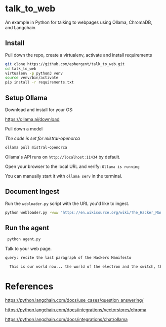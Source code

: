# talk_to_web

An example in Python for talking to webpages using Ollama, ChromaDB, and Langchain.

## Install

Pull down the repo, create a virtualenv, activate and install requirements

```bash
git clone https://github.com/ephergent/talk_to_web.git
cd talk_to_web
virtualenv -p python3 venv
source venv/bin/activate
pip install -r requirements.txt
```

## Setup Ollama

Download and install for your OS:

https://ollama.ai/download


Pull down a model 

_The code is set for mistral-openorca_

```bash
ollama pull mistral-openorca
```

Ollama's API runs on `http://localhost:11434` by default. 

Open your browser to the local URL and verify: `Ollama is running`

You can manually start it with `ollama serv` in the terminal.

## Document Ingest

Run the `webloader.py` script with the URL you'd like to ingest.

```bash
python webloader.py -www "https://en.wikisource.org/wiki/The_Hacker_Manifesto"
```

## Run the agent

```bash
 python agent.py 
 ```

Talk to your web page.

```bash
query: recite the last paragraph of the Hackers Manifesto

```

```bash
  This is our world now... the world of the electron and the switch, the beauty of the baud. We make use of a service already existing without paying for what could be dirt-cheap if it wasn't run by profiteering gluttons, and you call us criminals. We explore... and you call us criminals. We seek after knowledge... and you call us criminals. We exist without skin color, without nationality, without religious bias... and you call us criminals. You build atomic bombs, you wage wars, you murder, cheat, and lie to us and try to make us believe it's for our own good, yet we're the criminals. Yes, I am a criminal. My crime is that of curiosity. My crime is that of judging people by what they say and think, not what they look like. My crime is that of outsmarting you, something that you will never forgive me for. I am a hacker, and this is my manifesto. You may stop this individual, but you can't stop us all... after all, we're all alike.
```

# References

https://python.langchain.com/docs/use_cases/question_answering/

https://python.langchain.com/docs/integrations/vectorstores/chroma

https://python.langchain.com/docs/integrations/chat/ollama





